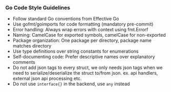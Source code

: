 ### Go Code Style Guidelines
- Follow standard Go conventions from Effective Go
- Use gofmt/goimports for code formatting (mandatory pre-commit)
- Error handling: Always wrap errors with context using fmt.Errorf
- Naming: CamelCase for exported symbols, camelCase for non-exported
- Package organization: One package per directory, package name matches directory
- Use type definitions over string constants for enumerations
- Self-documenting code: Prefer descriptive names over explanatory comments
- Do not add json tags to every struct, we only needs json tags when we need to serialize/deserialize the struct to/from json. ex. api handlers, external json api processing etc. 
- Do not use `interface{}` in the backend, use `any` instead